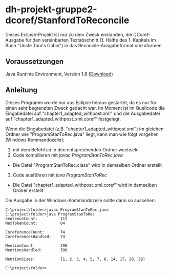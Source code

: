 # dh-projekt-gruppe2-dcoref/StanfordToReconcile
Dieses Eclipse-Projekt ist nur zu dem Zweck enstanden, die DCoref-Ausgabe für den vereinbarten Textabschnitt 
(1. Hälfte des 1. Kapitels im Buch "Uncle Tom's Cabin") in das Reconcile-Ausgabeformat umzuformen.

## Voraussetzungen
Java Runtime Environment, Version 1.8 ([Download](http://www.oracle.com/technetwork/java/javase/downloads/jre8-downloads-2133155.html]adasd))

## Anleitung
Dieses Programm wurde nur aus Eclipse heraus gestartet, da es nur für einen sehr begrenzten Zweck gedacht war. Im Moment ist im Quellcode die Eingabedatei auf "chapter1_adapted_withpost.xml" und die Ausgabedatei auf "chapter1_adapted_withpost_xml.coref" festgelegt.

Wenn die Eingabedatei (z.B. "chapter1_adapted_withpost.xml") im gleichen Ordner wie "ProgramStanToRec.java" liegt, kann man wie folgt vorgehen (Windows Kommandozeile):

1. mit dem Befehl *cd* in den entsprechenden Ordner wechseln
2. Code kompilieren mit *javac ProgramStanToRec.java*
  - Die Datei "ProgramStanToRec.class" wird in demselben Ordner erstellt
3. Code ausführen mit *java ProgramStanToRec*
  - Die Datei "chapter1_adapted_withpost_xml.coref" wird in demselben Ordner erstellt

Die Ausgabe in der Windows-Kommandozeile sollte dann so aussehen:
```
C:\project\folder>javac ProgramStanToRec.java
C:\project\folder>java ProgramStanToRec
SentenceCount:          112
MaxTokenCount:          84

CoreferenceCount:       74
CoreferencesHandled:    74

MentionCount:           390
MentionsHandled:        390

MentionSizes:           [1, 2, 3, 4, 5, 7, 8, 14, 17, 20, 39]

C:\project\folder>
```
